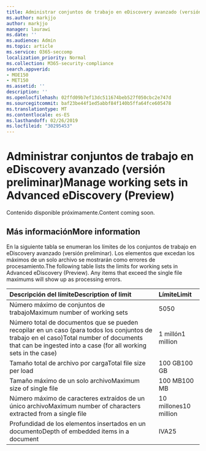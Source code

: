 ```yaml
---
title: Administrar conjuntos de trabajo en eDiscovery avanzado (versión preliminar)
ms.author: markjjo
author: markjjo
manager: laurawi
ms.date: ''
ms.audience: Admin
ms.topic: article
ms.service: O365-seccomp
localization_priority: Normal
ms.collection: M365-security-compliance
search.appverid:
- MOE150
- MET150
ms.assetid: ''
description: ''
ms.openlocfilehash: 02ffd09b7ef13dc511674beb527f050cbc2e747d
ms.sourcegitcommit: baf23be44f1ed5abbf84f140b5ffa64fce605478
ms.translationtype: MT
ms.contentlocale: es-ES
ms.lasthandoff: 02/26/2019
ms.locfileid: "30295453"
---
```

# <a name="manage-working-sets-in-advanced-ediscovery-preview"></a><span data-ttu-id="a1b37-102">Administrar conjuntos de trabajo en eDiscovery avanzado (versión preliminar)</span><span class="sxs-lookup"><span data-stu-id="a1b37-102">Manage working sets in Advanced eDiscovery (Preview)</span></span>  

<span data-ttu-id="a1b37-103">Contenido disponible próximamente.</span><span class="sxs-lookup"><span data-stu-id="a1b37-103">Content coming soon.</span></span>

## <a name="more-information"></a><span data-ttu-id="a1b37-104">Más información</span><span class="sxs-lookup"><span data-stu-id="a1b37-104">More information</span></span>

<span data-ttu-id="a1b37-p101">En la siguiente tabla se enumeran los límites de los conjuntos de trabajo en eDiscovery avanzado (versión preliminar).  Los elementos que excedan los máximos de un solo archivo se mostrarán como errores de procesamiento.</span><span class="sxs-lookup"><span data-stu-id="a1b37-p101">The following table lists the limits for working sets in Advanced eDiscovery (Preview).  Any items that exceed the single file maximums will show up as processing errors.</span></span>
    
  |<span data-ttu-id="a1b37-107">**Descripción del límite**</span><span class="sxs-lookup"><span data-stu-id="a1b37-107">**Description of limit**</span></span>|<span data-ttu-id="a1b37-108">**Límite**</span><span class="sxs-lookup"><span data-stu-id="a1b37-108">**Limit**</span></span>|
  |:-----|:-----|
  |<span data-ttu-id="a1b37-109">Número máximo de conjuntos de trabajo</span><span class="sxs-lookup"><span data-stu-id="a1b37-109">Maximum number of working sets</span></span>  <br/> |<span data-ttu-id="a1b37-110">50</span><span class="sxs-lookup"><span data-stu-id="a1b37-110">50</span></span>  <br/> |
  |<span data-ttu-id="a1b37-111">Número total de documentos que se pueden recopilar en un caso (para todos los conjuntos de trabajo en el caso)</span><span class="sxs-lookup"><span data-stu-id="a1b37-111">Total number of documents that can be ingested into a case (for all working sets in the case)</span></span>  <br/> |<span data-ttu-id="a1b37-112">1 millón</span><span class="sxs-lookup"><span data-stu-id="a1b37-112">1 million</span></span>  <br/> |
  |<span data-ttu-id="a1b37-113">Tamaño total de archivo por carga</span><span class="sxs-lookup"><span data-stu-id="a1b37-113">Total file size per load</span></span>  <br/> |<span data-ttu-id="a1b37-114">100 GB</span><span class="sxs-lookup"><span data-stu-id="a1b37-114">100 GB</span></span>  <br/> |
  |<span data-ttu-id="a1b37-115">Tamaño máximo de un solo archivo</span><span class="sxs-lookup"><span data-stu-id="a1b37-115">Maximum size of single file</span></span>   <br/> |<span data-ttu-id="a1b37-116">100 MB</span><span class="sxs-lookup"><span data-stu-id="a1b37-116">100 MB</span></span>  <br/> |
  |<span data-ttu-id="a1b37-117">Número máximo de caracteres extraídos de un único archivo</span><span class="sxs-lookup"><span data-stu-id="a1b37-117">Maximum number of characters extracted from a single file</span></span>  <br/> |<span data-ttu-id="a1b37-118">10 millones</span><span class="sxs-lookup"><span data-stu-id="a1b37-118">10 million</span></span>  <br/> |
  |<span data-ttu-id="a1b37-119">Profundidad de los elementos insertados en un documento</span><span class="sxs-lookup"><span data-stu-id="a1b37-119">Depth of embedded items in a document</span></span>  <br/> |<span data-ttu-id="a1b37-120">IVA</span><span class="sxs-lookup"><span data-stu-id="a1b37-120">25</span></span>  <br/> |
  


